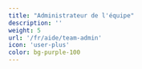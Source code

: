 ```yaml
---
title: "Administrateur de l'équipe"
description: ''
weight: 5
url: '/fr/aide/team-admin'
icon: 'user-plus'
color: bg-purple-100
---
```

